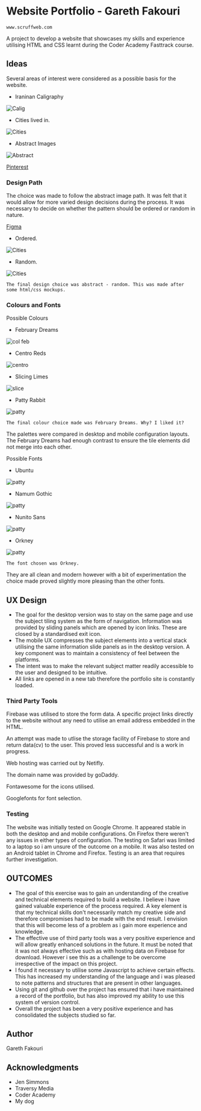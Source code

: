 # Website Portfolio - Gareth Fakouri

```
www.scruffweb.com
```
A project to develop a website that showcases my skills and experience utilising HTML and CSS learnt during the Coder Academy Fasttrack course.
## Ideas

Several areas of interest were considered as a possible basis for the website.

* Iraninan Caligraphy

![Calig](https://github.com/gfakouri/Coder-Portfolio/blob/master/assets/flip.jpg)

* Cities lived in.

![Cities](https://github.com/gfakouri/Coder-Portfolio/blob/master/assets/liverpool.jpg)

* Abstract Images

![Abstract](https://github.com/gfakouri/Coder-Portfolio/blob/master/assets/patt1.jpg)

[Pinterest](https://www.pinterest.com.au/garethfakouri/portfolio/)

### Design Path

The choice was made to follow the abstract image path. It was felt that it would allow for more varied design decisions during the process. It was necessary to decide on whether the pattern should be ordered or random in nature.

[Figma](https://www.figma.com/file/gIlzgj9wI3rP7ErUastyuJph/Personal_Portfolio)

* Ordered.

![Cities](https://github.com/gfakouri/Coder-Portfolio/blob/master/assets/patt2.jpg)

* Random.

![Cities](https://github.com/gfakouri/Coder-Portfolio/blob/master/assets/patt3.jpg)

```
The final design choice was abstract - random. This was made after some html/css mockups.
```

### Colours and Fonts

Possible Colours

* February Dreams

![col feb](https://github.com/gfakouri/Coder-Portfolio/blob/master/assets/February%20Dreams%20Color%20Palette%20-%20color-hex.com.png)

* Centro Reds

![centro](https://github.com/gfakouri/Coder-Portfolio/blob/master/assets/Centro%20Reds%20Color%20Palette%20-%20color-hex.com.png)

* Slicing Limes

![slice](https://github.com/gfakouri/Coder-Portfolio/blob/master/assets/Slicing%20Limes%20Color%20Palette%20-%20color-hex.com.png)

* Patty Rabbit

![patty](https://github.com/gfakouri/Coder-Portfolio/blob/master/assets/Patty%20Rabbit%20Color%20Palette%20-%20color-hex.com.png)

```
The final colour choice made was February Dreams. Why? I liked it?
```
The palettes were compared in desktop and mobile configuration layouts. The February Dreams had enough contrast to ensure the tile elements did not merge into each other.

Possible Fonts

* Ubuntu

![patty](https://github.com/gfakouri/Coder-Portfolio/blob/master/assets/ubuntu-google-fonts.png)

* Namum Gothic

![patty](https://github.com/gfakouri/Coder-Portfolio/blob/master/assets/gothic.png)

* Nunito Sans

![patty](https://github.com/gfakouri/Coder-Portfolio/blob/master/assets/nunito.png)

* Orkney

![patty](https://github.com/gfakouri/Coder-Portfolio/blob/master/assets/orkney.png)

```
The font chosen was Orkney. 
```
They are all clean and modern however with a bit of experimentation the choice made proved slightly more pleasing than the other fonts.

## UX Design

* The goal for the desktop version was to stay on the same page and use the subject tiling system as the form of navigation. Information was provided by sliding panels which are opened by icon links. These are closed by a standardised exit icon.
* The mobile UX compresses the subject elements into a vertical stack utilising the same information slide panels as in the desktop version. A key component was to maintain  a consistency of feel between the platforms.
* The intent was to make the relevant subject matter readily accessible to the user and designed to be intuitive.
* All links are opened in a new tab therefore the portfolio site is constantly loaded.

### Third Party Tools

Firebase was utilised to store the form data. A specific project links directly to the website without any need to utilise an email address embedded in the HTML.

An attempt was made to utlise the storage facility of Firebase to store and return data(cv) to the user. This proved less successful and is a work in progress. 

Web hosting was carried out by Netifly. 

The domain name was provided by goDaddy.

Fontawesome for the icons utilised.

Googlefonts for font selection.

### Testing

The website was initially tested on Google Chrome. It appeared stable in both the desktop and and mobile configurations. On Firefox there weren't any issues in either types of configuration. The testing on Safari was limited to a laptop so i am unsure of the outcome on a mobile. It was also tested on an Android tablet in Chrome and Firefox. Testing is an area that requires further investigation. 

## OUTCOMES

* The goal of this exercise was to gain an understanding of the creative and technical elements required to build a website. I believe i have gained valuable experience of the process required. A key element is that my technical skills don't necessarily match my creative side and therefore compromises had to be made with the end result. I envision that this will become less of a problem as i gain more experience and knowledge.
* The effective use of third party tools was a very positive experience and will allow greatly enhanced solutions in the future. It must be noted that it was not always effective such as with hosting data on Firebase for download. However i see this as a challenge to be overcome irrespective of the impact on this project.
* I found it necessary to utilise some Javascript to achieve certain effects. This has increased my understanding of the language and i was pleased to note patterns and structures that are present in other languages.
* Using git and github over the project has ensured that i have maintained a record of the portfolio, but has also improved my ability to use this system of version control.
* Overall the project has been a very positive experience and has consolidated the subjects studied so far.

## Author

Gareth Fakouri

## Acknowledgments

* Jen Simmons
* Traversy Media
* Coder Academy
* My dog

